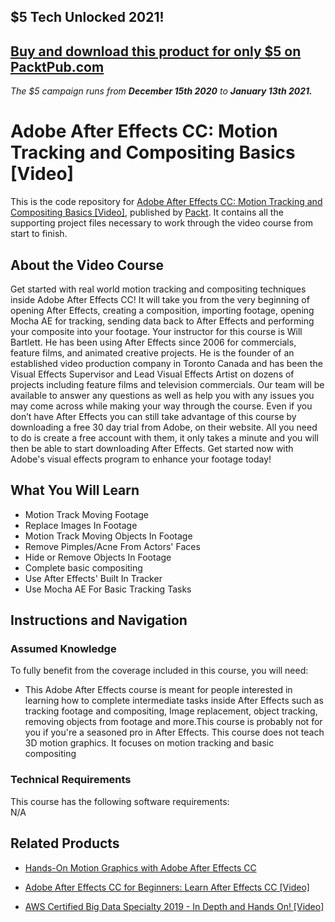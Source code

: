 ## $5 Tech Unlocked 2021!
[Buy and download this product for only $5 on PacktPub.com](https://www.packtpub.com/)
-----
*The $5 campaign         runs from __December 15th 2020__ to __January 13th 2021.__*

# Adobe After Effects CC: Motion Tracking and Compositing Basics [Video]
This is the code repository for [Adobe After Effects CC: Motion Tracking and Compositing Basics [Video]](https://www.packtpub.com/application-development/adobe-after-effects-cc-motion-tracking-and-compositing-basics-video), published by [Packt](https://www.packtpub.com/?utm_source=github). It contains all the supporting project files necessary to work through the video course from start to finish.
## About the Video Course
Get started with real world motion tracking and compositing techniques inside Adobe After Effects CC! It will take you from the very beginning of opening After Effects, creating a composition, importing footage, opening Mocha AE for tracking, sending data back to After Effects and performing your composite into your footage. Your instructor for this course is Will Bartlett. He has been using After Effects since 2006 for commercials, feature films, and animated creative projects. He is the founder of an established video production company in Toronto Canada and has been the Visual Effects Supervisor and Lead Visual Effects Artist on dozens of projects including feature films and television commercials. Our team will be available to answer any questions as well as help you with any issues you may come across while making your way through the course. Even if you don’t have After Effects you can still take advantage of this course by downloading a free 30 day trial from Adobe, on their website. All you need to do is create a free account with them, it only takes a minute and you will then be able to start downloading After Effects. Get started now with Adobe's visual effects program to enhance your footage today!

<H2>What You Will Learn</H2>
<DIV class=book-info-will-learn-text>
<UL>
<li>Motion Track Moving Footage</li>
<li>Replace Images In Footage</li>
<li>Motion Track Moving Objects In Footage</li>
<li>Remove Pimples/Acne From Actors' Faces</li>
<li>Hide or Remove Objects In Footage</li>
<li>Complete basic compositing</li>
<li>Use After Effects' Built In Tracker</li>
<li>Use Mocha AE For Basic Tracking Tasks</li></UL></DIV>

## Instructions and Navigation
### Assumed Knowledge
To fully benefit from the coverage included in this course, you will need:<br/>
<DIV class=book-info-will-learn-text>
<UL>
<LI> This Adobe After Effects course is meant for people interested in learning how to complete intermediate tasks inside After Effects such as tracking footage and compositing, Image replacement, object tracking, removing objects from footage and more.This course is probably not for you if you're a seasoned pro in After Effects. This course does not teach 3D motion graphics. It focuses on motion tracking and basic compositing
</LI>
</UL>
<DIV>

### Technical Requirements
This course has the following software requirements:<br/>
N/A

## Related Products
* [Hands-On Motion Graphics with Adobe After Effects CC](https://www.packtpub.com/business/hands-motion-graphics-adobe-after-effects-cc)

* [Adobe After Effects CC for Beginners: Learn After Effects CC [Video]]( https://www.packtpub.com/application-development/adobe-after-effects-cc-beginners-learn-after-effects-cc-video)

* [AWS Certified Big Data Specialty 2019 - In Depth and Hands On! [Video]]( https://www.packtpub.com/application-development/aws-certified-big-data-specialty-2019-depth-and-hands-video)
